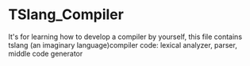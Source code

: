 # TSlang_Compiler
It's for learning how to develop a compiler by yourself, this file contains tslang (an imaginary language)compiler code: lexical analyzer, parser, middle code generator
